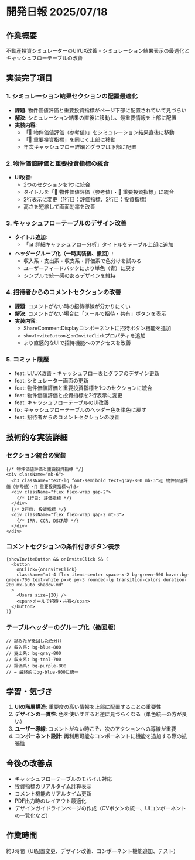 # 開発日報 2025/07/18

## 作業概要
不動産投資シミュレーターのUI/UX改善 - シミュレーション結果表示の最適化とキャッシュフローテーブルの改善

## 実装完了項目

### 1. シミュレーション結果セクションの配置最適化
- **課題**: 物件価値評価と重要投資指標がページ下部に配置されていて見づらい
- **解決**: シミュレーション結果の直後に移動し、最重要情報を上部に配置
- **実装内容**:
  - 「📐 物件価値評価（参考値）」をシミュレーション結果直後に移動
  - 「🎯 重要投資指標」を同じく上部に移動
  - 年次キャッシュフロー詳細とグラフは下部に配置

### 2. 物件価値評価と重要投資指標の統合
- **UI改善**:
  - 2つのセクションを1つに統合
  - タイトルを「📐 物件価値評価（参考値）・🎯 重要投資指標」に統合
  - 2行表示に変更（1行目：評価指標、2行目：投資指標）
  - 高さを短縮して画面効率を改善

### 3. キャッシュフローテーブルのデザイン改善
- **タイトル追加**:
  - 「📊 詳細キャッシュフロー分析」タイトルをテーブル上部に追加
- **ヘッダーグループ化（一時実装後、撤回）**:
  - 収入系・支出系・収支系・評価系で色分けを試みる
  - ユーザーフィードバックにより単色（青）に戻す
  - シンプルで統一感のあるデザインを維持

### 4. 招待者からのコメントセクションの改善
- **課題**: コメントがない時の招待導線が分かりにくい
- **解決**: コメントがない場合に「メールで招待・共有」ボタンを表示
- **実装内容**:
  - ShareCommentDisplayコンポーネントに招待ボタン機能を追加
  - `showInviteButton`と`onInviteClick`プロパティを追加
  - より直感的なUIで招待機能へのアクセスを改善

### 5. コミット履歴
- feat: UI/UX改善 - キャッシュフロー表とグラフのデザイン更新
- feat: シミュレーター画面の更新
- feat: 物件価値評価と重要投資指標を1つのセクションに統合
- feat: 物件価値評価と投資指標を2行表示に変更
- feat: キャッシュフローテーブルのUI改善
- fix: キャッシュフローテーブルのヘッダー色を単色に戻す
- feat: 招待者からのコメントセクションの改善

## 技術的な実装詳細

### セクション統合の実装
```tsx
{/* 物件価値評価と重要投資指標 */}
<div className="mb-6">
  <h3 className="text-lg font-semibold text-gray-800 mb-3">📐 物件価値評価（参考値）・🎯 重要投資指標</h3>
  <div className="flex flex-wrap gap-2">
    {/* 1行目: 評価指標 */}
  </div>
  {/* 2行目: 投資指標 */}
  <div className="flex flex-wrap gap-2 mt-3">
    {/* IRR, CCR, DSCR等 */}
  </div>
</div>
```

### コメントセクションの条件付きボタン表示
```tsx
{showInviteButton && onInviteClick && (
  <button
    onClick={onInviteClick}
    className="mt-4 flex items-center space-x-2 bg-green-600 hover:bg-green-700 text-white px-6 py-3 rounded-lg transition-colors duration-200 mx-auto shadow-md"
  >
    <Users size={20} />
    <span>メールで招待・共有</span>
  </button>
)}
```

### テーブルヘッダーのグループ化（撤回版）
```tsx
// 試みたが撤回した色分け
// 収入系: bg-blue-800
// 支出系: bg-gray-800  
// 収支系: bg-teal-700
// 評価系: bg-purple-800
// → 最終的にbg-blue-900に統一
```

## 学習・気づき
1. **UIの階層構造**: 重要度の高い情報を上部に配置することの重要性
2. **デザインの一貫性**: 色を使いすぎると逆に見づらくなる（単色統一の方が良い）
3. **ユーザー導線**: コメントがない時こそ、次のアクションへの導線が重要
4. **コンポーネント設計**: 再利用可能なコンポーネントに機能を追加する際の拡張性

## 今後の改善点
- キャッシュフローテーブルのモバイル対応
- 投資指標のリアルタイム計算表示
- コメント機能のリアルタイム更新
- PDF出力時のレイアウト最適化
- デザインガイドラインページの作成（CVボタンの統一、UIコンポーネントの一覧化など）

## 作業時間
約3時間（UI配置変更、デザイン改善、コンポーネント機能追加、テスト）